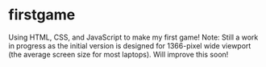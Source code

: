 # firstgame
Using HTML, CSS, and JavaScript to make my first game!
Note: Still a work in progress as the initial version is designed for 1366-pixel wide viewport (the average screen size for most laptops). Will improve this soon!
